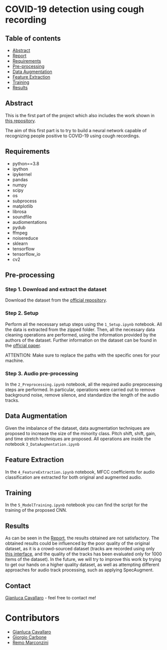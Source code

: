 # COVID-19 detection using cough recording

## Table of contents
* [Abstract](#abstract)
* [Report](https://www.slideshare.net/GianlucaCavallaro3/medical-data-management-covid19-detection-using-cough-recordings-chest-xrays-classification-and-generation)
* [Requirements](#requirements)
* [Pre-processing](#pre-processing)
* [Data Augmentation](#data-augmentation)
* [Feature Extraction](#feature-extraction)
* [Training](#training)
* [Results](#results)


## Abstract

This is the first part of the project which also includes the work shown in [this repository](https://github.com/Gianluca124/CXR-ACGAN-chest-xray-generator-covid19-pneumonia).

The aim of this first part is to try to build a neural network capable of recognizing people positive to COVID-19 using cough recordings.

## Requirements

- python==3.8
- ipython
- ipykernel
- pandas
- numpy
- scipy
- os
- subprocess
- matplotlib
- librosa
- soundfile
- audiomentations
- pydub
- ffmpeg
- noisereduce
- sklearn
- tensorflow
- tensorflow_io
- cv2


## Pre-processing

### Step 1. Download and extract the dataset

Download the dataset from the [official repository](https://c4science.ch/diffusion/10770/).

### Step 2. Setup

Perform all the necessary setup steps using the `1_Setup.ipynb` notebook. All the data is extracted from the zipped folder. Then, all the necessary data cleaning operations are performed, using the information provided by the authors of the dataset. Further information on the dataset can be found in the [official paper](https://www.nature.com/articles/s41597-021-00937-4).

ATTENTION: Make sure to replace the paths with the specific ones for your machine.

### Step 3. Audio pre-processing

In the `2_Preprocessing.ipynb` notebook, all the required audio preprocessing steps are performed. In particular, operations were carried out to remove background noise, remove silence, and standardize the length of the audio tracks.


## Data Augmentation

Given the imbalance of the dataset, data augmentation techniques are proposed to increase the size of the minority class. Pitch shift, shift, gain, and time stretch techniques are proposed. All operations are inside the notebook `3_DataAugmentation.ipynb`


## Feature Extraction

In the `4_FeatureExtraction.ipynb` notebook, MFCC coefficients for audio classification are extracted for both original and augmented audio.


## Training

In the `5_ModelTraining.ipynb` notebook you can find the script for the training of the proposed CNN.


## Results

As can be seen in the [Report](https://www.slideshare.net/GianlucaCavallaro3/medical-data-management-covid19-detection-using-cough-recordings-chest-xrays-classification-and-generation), the results obtained are not satisfactory. The obtained results could be influenced by the poor quality of the original dataset, as it is a crowd-sourced dataset (tracks are recorded using only [this interface](https://coughvid.epfl.ch/), and the quality of the tracks has been evaluated only for 1000 items of the dataset). In the future, we will try to improve this work by trying to get our hands on a higher quality dataset, as well as attempting different approaches for audio track processing, such as applying SpecAugment.


## Contact

[Gianluca Cavallaro](https://github.com/Gianluca128) - feel free to contact me!


# Contributors

* [Gianluca Cavallaro](https://github.com/Gianluca124) 
* [Giorgio Carbone](https://github.com/giocoal) 
* [Remo Marconzini](https://github.com/rmarconzini)
